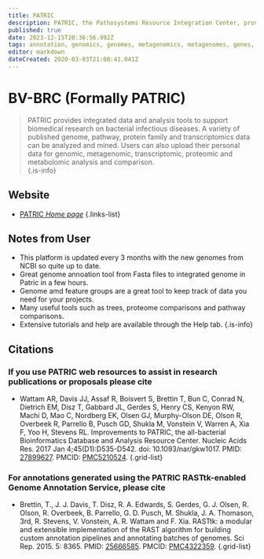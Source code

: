```yaml
---
title: PATRIC
description: PATRIC, the Pathosystems Resource Integration Center, provides integrated data and analysis tools to support biomedical research on bacterial infectious diseases.
published: true
date: 2023-12-15T20:36:56.992Z
tags: annotation, genomics, genomes, metagenomics, metagenomes, genes, proteins, data capture, metabolic reconstruction, analysis tools, database, transcriptomics, data visualization, proteomics, phages
editor: markdown
dateCreated: 2020-03-03T21:08:41.041Z
---
```


# BV-BRC (Formally PATRIC)

> PATRIC provides integrated data and analysis tools to support biomedical research on bacterial infectious diseases. A variety of published genome, pathway, protein family and transcriptomics data can be analyzed and mined. Users can also upload their personal data for genomic, metagenomic, transcriptomic, proteomic and metabolomic analysis and comparison.  
{.is-info}

## Website

- [PATRIC *Home page*](https://www.patricbrc.org/)
{.links-list}

## Notes from User
- This platform is updated every 3 months with the new genomes from NCBI so quite up to date.
- Great genome annoation tool from Fasta files to integrated genome in Patric in a few hours.
- Genome amd feature groups are a great tool to keep track of data you need for your projects.
- Many useful tools such as trees, proteome comparisons and pathway comparisons. 
- Extensive tutorials and help are available through the Help tab.
{.is-info}
## Citations

### If you use PATRIC web resources to assist in research publications or proposals please cite

- Wattam AR, Davis JJ, Assaf R, Boisvert S, Brettin T, Bun C, Conrad N, Dietrich EM, Disz T, Gabbard JL, Gerdes S, Henry CS, Kenyon RW, Machi D, Mao C, Nordberg EK, Olsen GJ, Murphy-Olson DE, Olson R, Overbeek R, Parrello B, Pusch GD, Shukla M, Vonstein V, Warren A, Xia F, Yoo H, Stevens RL. Improvements to PATRIC, the all-bacterial Bioinformatics Database and Analysis Resource Center. Nucleic Acids Res. 2017 Jan 4;45(D1):D535-D542. doi: 10.1093/nar/gkw1017. PMID: [27899627](https://www.ncbi.nlm.nih.gov/pubmed/27899627). PMCID: [PMC5210524](http://www.ncbi.nlm.nih.gov/pmc/articles/PMC4322359/).
{.grid-list}

### For annotations generated using the PATRIC RASTtk-enabled Genome Annotation Service, please cite

- Brettin, T., J. J. Davis, T. Disz, R. A. Edwards, S. Gerdes, G. J. Olsen, R. Olson, R. Overbeek, B. Parrello, G. D. Pusch, M. Shukla, J. A. Thomason, 3rd, R. Stevens, V. Vonstein, A. R. Wattam and F. Xia. RASTtk: a modular and extensible implementation of the RAST algorithm for building custom annotation pipelines and annotating batches of genomes. Sci Rep. 2015. 5: 8365. PMID: [25666585](http://www.ncbi.nlm.nih.gov/pubmed/25666585). PMCID: [PMC4322359](http://www.ncbi.nlm.nih.gov/pmc/articles/PMC4322359/).
{.grid-list}